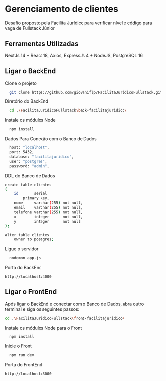 
# Gerenciamento de clientes

Desafio proposto pela Facilita Jurídico para verificar nível e código para vaga de Fullstack Júnior

Ferramentas Utilizadas
-

NextJs 14 + React 18,
Axios,
ExpressJs 4 + NodeJS,
PostgreSQL 16
## Ligar o BackEnd

Clone o projeto

```bash
  git clone https://github.com/giovaniflp/FacilitaJuridicoFullstack.git
```

Diretório do BackEnd

```bash
  cd .\FacilitaJuridicoFullstack\back-facilitajuridico\  
```

Instale os módulos Node

```bash
  npm install
```
Dados Para Conexão com o Banco de Dados
```bash
  host: "localhost",
  port: 5432,
  database: "facilitajuridico",
  user: "postgres",
  password: "admin",
```

DDL do Banco de Dados
```bash
create table clientes
(
    id       serial
        primary key,
    nome     varchar(255) not null,
    email    varchar(255) not null,
    telefone varchar(255) not null,
    x        integer      not null,
    y        integer      not null
);

alter table clientes
    owner to postgres;
```

Ligue o servidor

```bash
  nodemon app.js
```
Porta do BackEnd

```bash
http://localhost:4000
```

Ligar o FrontEnd
-

Após ligar o BackEnd e conectar com o Banco de Dados, abra outro terminal e siga os seguintes passos:

```bash
cd .\FacilitaJuridicoFullstack\front-facilitajuridico\
```

Instale os módulos Node para o Front

```bash
  npm install
```

Inicie o Front

```bash
  npm run dev
```

Porta do FrontEnd

```bash
http://localhost:3000
```
